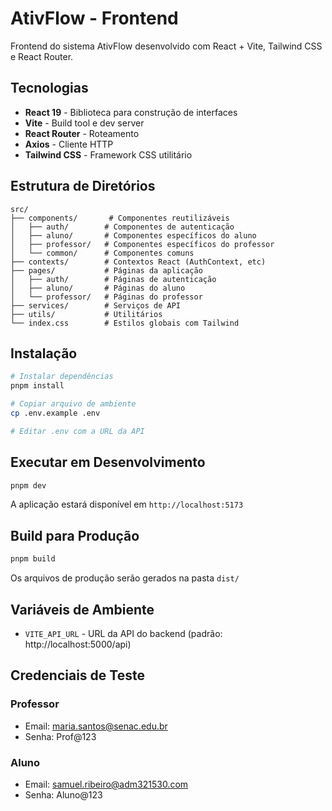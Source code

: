 # AtivFlow - Frontend

Frontend do sistema AtivFlow desenvolvido com React + Vite, Tailwind CSS e React Router.

## Tecnologias

- **React 19** - Biblioteca para construção de interfaces
- **Vite** - Build tool e dev server
- **React Router** - Roteamento
- **Axios** - Cliente HTTP
- **Tailwind CSS** - Framework CSS utilitário

## Estrutura de Diretórios

```
src/
├── components/       # Componentes reutilizáveis
│   ├── auth/        # Componentes de autenticação
│   ├── aluno/       # Componentes específicos do aluno
│   ├── professor/   # Componentes específicos do professor
│   └── common/      # Componentes comuns
├── contexts/        # Contextos React (AuthContext, etc)
├── pages/           # Páginas da aplicação
│   ├── auth/        # Páginas de autenticação
│   ├── aluno/       # Páginas do aluno
│   └── professor/   # Páginas do professor
├── services/        # Serviços de API
├── utils/           # Utilitários
└── index.css        # Estilos globais com Tailwind
```

## Instalação

```bash
# Instalar dependências
pnpm install

# Copiar arquivo de ambiente
cp .env.example .env

# Editar .env com a URL da API
```

## Executar em Desenvolvimento

```bash
pnpm dev
```

A aplicação estará disponível em `http://localhost:5173`

## Build para Produção

```bash
pnpm build
```

Os arquivos de produção serão gerados na pasta `dist/`

## Variáveis de Ambiente

- `VITE_API_URL` - URL da API do backend (padrão: http://localhost:5000/api)

## Credenciais de Teste

### Professor
- Email: maria.santos@senac.edu.br
- Senha: Prof@123

### Aluno
- Email: samuel.ribeiro@adm321530.com
- Senha: Aluno@123

